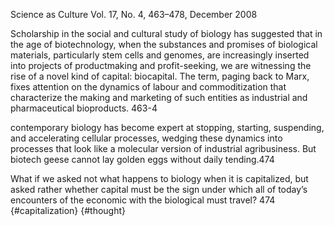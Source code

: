 ﻿Science as Culture
Vol. 17, No. 4, 463–478, December 2008


Scholarship in the social and cultural study of biology has suggested that in the age of biotechnology, when the substances and promises of biological materials, particularly stem cells and genomes, are increasingly inserted into projects of productmaking and profit-seeking, we are witnessing the rise of a novel kind of capital: biocapital. The term, paging back to Marx, fixes attention on the dynamics of labour and commoditization that characterize the making and marketing of such entities as industrial and pharmaceutical bioproducts. 463-4

contemporary biology has become expert at stopping, starting, suspending, and accelerating cellular processes, wedging these dynamics into processes that look like a molecular version of industrial agribusiness. But biotech geese cannot lay golden eggs without daily tending.474

What if we asked not what happens to biology when it is capitalized, but asked rather whether capital must be the sign under which all of today’s encounters of the economic with the biological must travel? 474 {#capitalization} {#thought}

